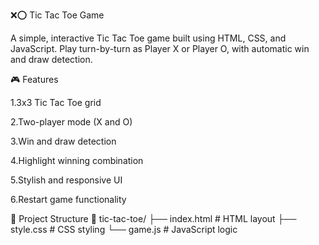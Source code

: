 ❌⭕ Tic Tac Toe Game

A simple, interactive Tic Tac Toe game built using HTML, CSS, and JavaScript. Play turn-by-turn as Player X or Player O, with automatic win and draw detection.

🎮 Features

1.3x3 Tic Tac Toe grid

2.Two-player mode (X and O)

3.Win and draw detection

4.Highlight winning combination

5.Stylish and responsive UI

6.Restart game functionality

📁 Project Structure
📁 tic-tac-toe/
├── index.html     # HTML layout
├── style.css      # CSS styling
└── game.js        # JavaScript logic
